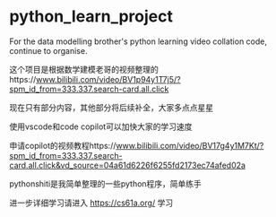 # python_learn_project
For the data modelling brother's python learning video collation code, continue to organise.

这个项目是根据数学建模老哥的视频整理的https://www.bilibili.com/video/BV1p94y1T7j5/?spm_id_from=333.337.search-card.all.click

现在只有部分内容，其他部分将后续补全，大家多点点星星

使用vscode和code copilot可以加快大家的学习速度

申请copilot的视频教程https://www.bilibili.com/video/BV17g4y1M7Kt/?spm_id_from=333.337.search-card.all.click&vd_source=04a61d6226f6255fd2173ec74afed02a

pythonshiti是我简单整理的一些python程序，简单练手

进一步详细学习请进入 https://cs61a.org/ 学习
